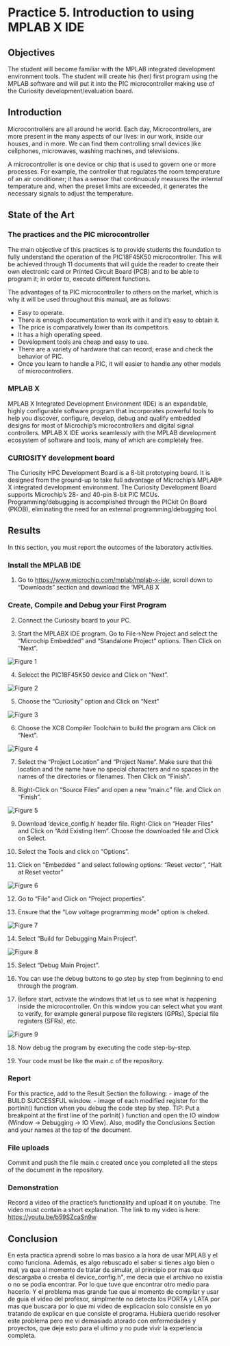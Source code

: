 # Practice 5. Introduction to using MPLAB X IDE

## Objectives
The student will become familiar with the MPLAB
integrated development environment tools. The student
will create his (her) first program using the MPLAB
software and will put it into the PIC microcontroller
making use of the Curiosity development/evaluation
board.


## Introduction

Microcontrollers are all around  he world. Each day, Microcontrollers, are more present in the many aspects of our lives: in our work, inside our houses, and in more. We can find them controlling small devices like cellphones, microwaves, washing machines, and televisions.

A microcontroller is one device or chip that is used to govern one or more processes. For example, the controller that regulates the room temperature of an air conditioner; it has a sensor that continuously measures the internal temperature and, when the preset limits are exceeded, it generates the necessary signals to adjust the temperature.

## State of the Art

### The practices and the PIC microcontroller

The main objective of this practices is to provide students the foundation to fully understand the operation of the PIC18F45K50 microcontroller. This will be achieved through 11 documents that will guide the reader to create their own electronic card or Printed Circuit Board (PCB) and to be able to program it; in order to, execute different functions.

The advantages of ta PIC microcontroller to others on the market, which is why it will be used throughout this manual, are as follows:

- Easy to operate.
- There is enough documentation to work with it and it’s easy to obtain it.
- The price is comparatively lower than its competitors.
- It has a high operating speed.
- Development tools are cheap and easy to use.
- There are a variety of hardware that can record, erase and check the behavior of PIC.
- Once you learn to handle a PIC, it will easier to handle any other models of microcontrollers.


### MPLAB X
MPLAB X Integrated Development Environment (IDE) is an expandable, highly configurable software program that incorporates powerful tools to help you discover, configure, develop, debug and qualify embedded designs for most of Microchip’s microcontrollers and digital signal controllers. MPLAB X IDE works seamlessly with the MPLAB development ecosystem of software and tools, many of which are completely free. 

### CURIOSITY development board
The Curiosity HPC Development Board is a 8-bit prototyping board. It is designed from the ground-up to take full advantage of Microchip’s MPLAB® X integrated development environment. The Curiosity Development Board supports Microchip’s 28- and 40-pin 8-bit PIC MCUs. Programming/debugging is accomplished through the PICkit On Board (PKOB), eliminating the need for an external programming/debugging tool.


## Results

In this section, you must report the outcomes of the laboratory activities.

### Install the MPLAB IDE

1. Go to https://www.microchip.com/mplab/mplab-x-ide, scroll down to “Downloads” section and download the ‘MPLAB X

### Create, Compile and Debug your First Program

2. Connect the Curiosity board to your PC.

3. Start the MPLABX IDE program. Go to File->New Project and select the “Microchip Embedded” and “Standalone Project” options. Then Click on “Next”.

![Figure 1](./img/fig1.png)

4. Selecct the PIC18F45K50 device and Click on “Next”.


![Figure 2](./img/fig2.png)

5. Choose the “Curiosity” option and Click on “Next”

![Figure 3](./img/fig3.png)

6. Choose the XC8 Compiler Toolchain to build the program ans Click on “Next”.

![Figure 4](./img/fig4.png)

7. Select the “Project Location” and “Project Name”. Make sure that the location and the name have no special characters and no spaces in the names of the directories or filenames. Then Click on “Finish”.

8. Right-Click on “Source Files” and open a new “main.c” file. and Click on “Finish”.

![Figure 5](./img/fig5.png)


9. Download ‘device\_config.h’ header file. Right-Click on “Header Files” and Click on “Add Existing Item”. Choose the downloaded file and Click on Select.

10.  Select the Tools and click on “Options”.

11. Click on “Embedded ” and select following options: “Reset vector”, “Halt at Reset vector”

![Figure 6](./img/fig6.png)


12. Go to “File” and Click on “Project properties”.

13. Ensure that the “Low voltage programming mode” option is cheked.

![Figure 7](./img/fig7.png)

14. Select “Build for Debugging Main Project”.

![Figure 8](./img/fig8.png)

15. Select “Debug Main Project”.

16. You can use the debug buttons to go step by step from beginning to end through the program.

17. Before start, activate the windows that let us to see what is happening inside the microcontroller. On this
window you can select what you want to verify, for example general purpose file registers (GPRs), Special file registers (SFRs), etc.

![Figure 9](./img/fig9.png)

18. Now debug the program by executing the code step-by-step.

19. Your code must be like the main.c of the repository.

### Report
For this practice, add to the Result Section the following:
    - image of the BUILD SUCCESSFUL window.
    - image of each modified register for the portInit() function when you debug the code step by step. TIP: Put a breakpoint at the first line of the porInit( ) function and open the IO window (Window → Debugging → IO View). Also, modify the Conclusions Section and your names at the top of the document.

### File uploads
Commit and push the file main.c created once you completed all the steps of the document in the repository.

### Demonstration
Record a video of the practice’s functionality and upload it on youtube. The video must contain a short explanation. 
The link to my video is here: https://youtu.be/b59SZcaSn9w

## Conclusion

En esta practica aprendi sobre lo mas basico a la hora de usar MPLAB y el como funciona. Además, es algo rebuscado el saber si tienes algo bien o mal, ya que al momento de tratar de simular, al principio por mas que descargaba o creaba el device_config.h", me decia que el archivo no existia o no se podia encontrar. Por lo que tuve que encontrar otro medio para hacerlo. Y el problema mas grande fue que al momento de compilar y usar de guia el video del profesor, simplmente no detecta los PORTA y LATA por mas que buscara por lo que mi video de explicacion solo consiste en yo tratando de explicar en que consiste el programa. Hubiera querido resolver este problema pero me vi demasiado atorado con enfermedades y proyectos, que deje esto para el ultimo y no pude vivir la experiencia completa.
